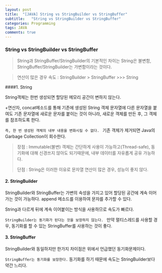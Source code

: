 ```yaml
---
layout: post
title:  "[JAVA] String vs StringBuilder vs StringBuffer"
subtitle:   "String vs StringBuilder vs StringBuffer"
categories: Programming
tags: JAVA
comments: true
---
```




### String vs StringBuilder vs StringBuffer

> String과 StringBuffer/StringBuilder의 기본적인 차이는 String은 불변함, StringBuffer/StringBuilder는 가변함이라는 것이다.

> 연산이 많은 경우 속도 : StringBuilder > StringBuffer >>> String



####1. String

String객체는 한번 생성되면 할당된 메모리 공간이 변하지 않는다.

+연산자, concat메소드를 통해 기존에 생성된 String 객체 문자열에 다른 문자열을 붙여도 기존 문자열에 새로운 문자를 붙이는 것이 아니라, 새로운 객체를 만든 후, 그 객체를 참조하도록 한다.

`즉, 한 번 생성된 객체의 내부 내용을 변화시킬 수 없다. ` 기존 객체가 제거되면 Java의 Garbage Collection이 회수한다.

>  장점 : Immutable(불변) 객체는 간단하게 사용이 가능하고(Thread-safe), 동기화에 대해 신경쓰지 않아도 되기때문에, 내부 데이터를 자유롭게 공유 가능하다.
>
>  단점 : String은 이러한 이유로 문자열 연산이 많은 경우, 성능이 좋지 않다.



#### 2. StringBuilder

StringBuilder와 StringBuffer는 가변의 속성을 가지고 있어 할당된 공간에 계속 이어가는 것이 가능하다. append 메소드를 이용하여 문자를 추가할 수 있다. 

String과 다르게 뒤에 계속 이어붙이는 방식을 사용하므로 속도가 빠르다.

`StringBuilder는 동기화가 된다는 것을 보장하지 않는다. `  만약 멀티스레드를 사용할 경우, 동기화를 할 수 있는 StringBuffer를 사용하는 것이 좋다. 



#### 3. StringBuffer

StringBuilder와 동일하지만 한가지 차이점은 위에서 언급했던 동기화문제이다.

`StringBuffer는 동기화를 보장한다.` 동기화를 하기 때문에 속도는 StringBuilder보다 약간 느리다.



